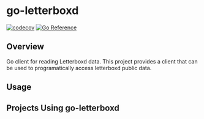 # go-letterboxd

[![codecov](https://codecov.io/gh/drewstinnett/go-letterboxd/branch/main/graph/badge.svg?token=YSWAtzIhn1)](https://codecov.io/gh/drewstinnett/go-letterboxd)
[![Go Reference](https://pkg.go.dev/badge/github.com/drewstinnett/go-letterboxd.svg)](https://pkg.go.dev/github.com/drewstinnett/go-letterboxd)

## Overview

Go client for reading Letterboxd data. This project provides a client that can
be used to programatically access letterboxd public data.

## Usage

## Projects Using go-letterboxd
